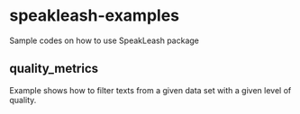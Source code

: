 # speakleash-examples

Sample codes on how to use SpeakLeash package

## quality_metrics

Example shows how to filter texts from a given data set with a given level of quality.
